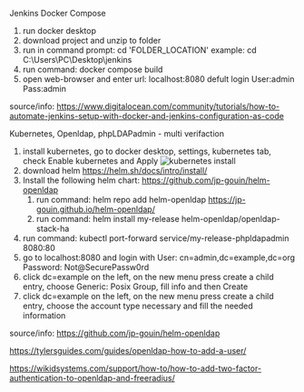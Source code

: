 Jenkins Docker Compose
1. run docker desktop
2. download project and unzip to folder
3. run in command prompt: cd 'FOLDER_LOCATION'
example: cd C:\Users\PC\Desktop\jenkins
4. run command: docker compose build
5. open web-browser and enter url: localhost:8080 defult login User:admin Pass:admin

source/info: https://www.digitalocean.com/community/tutorials/how-to-automate-jenkins-setup-with-docker-and-jenkins-configuration-as-code

Kubernetes, Openldap, phpLDAPadmin - multi verifaction
1. install kubernetes, go to docker desktop, settings, kubernetes tab, check Enable kubernetes and Apply
![kubernetes install](https://user-images.githubusercontent.com/109173989/180791303-8458902a-3e44-4381-b582-b30705566b20.PNG)
2. download helm https://helm.sh/docs/intro/install/
3. Install the following helm chart: https://github.com/jp-gouin/helm-openldap
   1. run command: helm repo add helm-openldap https://jp-gouin.github.io/helm-openldap/
   2. run command: helm install my-release helm-openldap/openldap-stack-ha
4. run command: kubectl port-forward service/my-release-phpldapadmin 8080:80
6. go to localhost:8080 and login with User: cn=admin,dc=example,dc=org Password: Not@SecurePassw0rd
7. click dc=example on the left, on the new menu press create a child entry, choose Generic: Posix Group, fill info and then Create
8. click dc=example on the left, on the new menu press create a child entry, choose the account type necessary and fill the needed information

source/info: https://github.com/jp-gouin/helm-openldap

https://tylersguides.com/guides/openldap-how-to-add-a-user/

https://wikidsystems.com/support/how-to/how-to-add-two-factor-authentication-to-openldap-and-freeradius/
